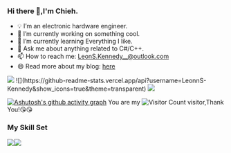 ### Hi there 👋,I'm Chieh.
- 💡 I’m an electronic hardware engineer.
- 🔭 I’m currently working on something cool.
- 🌱 I’m currently learning Everything I like.
- 💬 Ask me about anything related to C#/C++.
- 📫 How to reach me: LeonS.Kennedy__@outlook.com
- 😄 Read more about my blog: [here](https://www.chieh.cn)
<img src="https://cdn.jsdelivr.net/gh/sun0225SUN/sun0225SUN/assets/images/coding.gif" />
![](https://github-readme-stats.vercel.app/api?username=LeonnS-Kennedy&show_icons=true&theme=transparent)
<img src="https://cdn.jsdelivr.net/gh/sun0225SUN/sun0225SUN/profile-snake-contrib/github-contribution-grid-snake-dark.svg" />


[![Ashutosh's github activity graph](https://github-readme-activity-graph.cyclic.app/graph?username=LeonnS-Kennedy&theme=dracula)](https://github.com/ashutosh00710/github-readme-activity-graph)
You are my ![Visitor Count](https://profile-counter.glitch.me/LeonnS-Kennedy/count.svg) visitor,Thank You!:kissing_heart::kissing_heart:
### My Skill Set

![](https://img.shields.io/badge/C%23-239120?style=for-the-badge&logo=c-sharp&logoColor=white)![](https://img.shields.io/badge/C%2B%2B-00599C?style=for-the-badge&logo=c%2B%2B&logoColor=white)

